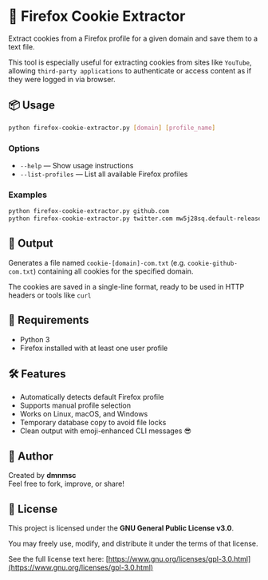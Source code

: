 # 🦊 Firefox Cookie Extractor

Extract cookies from a Firefox profile for a given domain and save them to a text file.

This tool is especially useful for extracting cookies from sites like `YouTube`, allowing `third-party applications` to authenticate or access content as if they were logged in via browser.

## 📦 Usage

```bash
python firefox-cookie-extractor.py [domain] [profile_name]
```
### Options

- `--help` — Show usage instructions  
- `--list-profiles` — List all available Firefox profiles

### Examples
```bash
python firefox-cookie-extractor.py github.com
python firefox-cookie-extractor.py twitter.com mw5j28sq.default-release-139257892109
```

## 📂 Output

Generates a file named `cookie-[domain]-com.txt` (e.g. `cookie-github-com.txt`) containing all cookies for the specified domain.

The cookies are saved in a single-line format, ready to be used in HTTP headers or tools like `curl`

## 🧠 Requirements

- Python 3
- Firefox installed with at least one user profile

## 🛠️ Features

- Automatically detects default Firefox profile  
- Supports manual profile selection  
- Works on Linux, macOS, and Windows  
- Temporary database copy to avoid file locks  
- Clean output with emoji-enhanced CLI messages 😎

## 👤 Author

Created by **dmnmsc**  
Feel free to fork, improve, or share!

## 📄 License

This project is licensed under the **GNU General Public License v3.0**.

You may freely use, modify, and distribute it under the terms of that license.

See the full license text here: [https://www.gnu.org/licenses/gpl-3.0.html](https://www.gnu.org/licenses/gpl-3.0.html)
